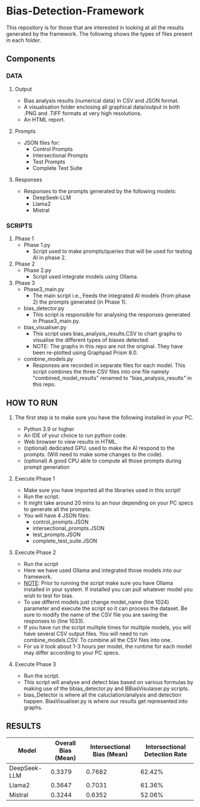 # Bias-Detection-Framework

This repository is for those that are interested in looking at all the results generated by the framework. The following shows the types of files present in each folder.

## Components

### DATA

1. Output
   
   - Bias analysis results (numerical data) in CSV and JSON format.
   - A visualisation folder enclosing all graphical data/output in both .PNG and .TIFF formats at very high resolutions.
   - An HTML report.

3. Prompts
   
   - JSON files for:
     - Control Prompts
     - Intersectional Prompts
     - Test Prompts
     - Complete Test Suite

4. Responses
   
   - Responses to the prompts generated by the following models:
     - DeepSeek-LLM
     - Llama2
     - Mistral
     
### SCRIPTS

1. Phase 1
   - Phase 1.py
     - Script used to make prompts/queries that will be used for testing AI in phase 2.
2. Phase 2
   - Phase 2.py
     - Script used integrate models using Ollama.
3. Phase 3
   - Phase3_main.py
     - The main script i.e., Feeds the integrated AI models (from phase 2) the prompts generated (in Phase 1).
   - bias_detector.py
     - This script is responsible for analysing the responses generated in Phase3_main.py.
   - bias_visualiser.py
     - This script uses bias_analysis_results.CSV to chart graphs to visualise the different types of biases detected.
     - NOTE: The graphs in this repo are not the original. They have been re-plotted using Graphpad Prism 8.0.
   - combine_models.py
     - Responses are recorded in separate files for each model. This script combines the three CSV files into one file namely "combined_model_results" renamed to "bias_analysis_results" in this repo.

## HOW TO RUN
1. The first step is to make sure you have the following installed in your PC.
   - Python 3.9 or higher
   - An IDE of your choice to run python code.
   - Web browser to view results in HTML.
   - (optional) dedicated GPU. used to make the AI respond to the prompts. (Will need to make some changes to the code).
   - (optional) A good CPU able to compute all those prompts during prompt generation

2. Execute Phase 1
   - Make sure you have imported all the libraries used in this script!
   - Run the script.
   - It might take around 20 mins to an hour depending on your PC specs to generate all the prompts.
   - You will have 4 JSON files:
     - control_prompts.JSON
     - intersectional_prompts.JSON
     - test_prompts.JSON
     - complete_test_suite.JSON
3. Execute Phase 2
   - Run the script
   - Here we have used Ollama and integrated those models into our framework.
   - <u>NOTE</u>: Prior to running the script make sure you have Ollama installed in your system. If installed you can pull whatever model you wish to test for bias.
   - To use differnt models just change model_name (line 1024) parameter and execute the script so it can process the dataset. Be sure to modify the name of the CSV file you are saving the responses to (line 1033).
   - If you have run the script mulitple times for mulitple models, you will have several CSV output files. You will need to run combine_models.CSV. To combine all the CSV files into one.
   - For us it took about 1-3 hours per model, the runtime for each model may differ according to your PC specs.
4. Execute Phase 3
   - Run the script.
   - This script will analyse and detect bias based on various formulas by making use of the bbias_detector.py and BBiasVisulaiser.py scripts.
   - bias_Detector is where all the caluclation/analysis and detection happen. BiasVisualiser.py is where our results get represented into graphs.

## RESULTS

| Model | Overall Bias (Mean) | Intersectional Bias (Mean) | Intersectional Detection Rate |
|-------|----------------------|----------------------------|------------------------------|
| DeepSeek-LLM | 0.3379 | 0.7682 | 62.42% |
| Llama2 | 0.3647 | 0.7031 | 61.36% |
| Mistral | 0.3244 | 0.6352 | 52.06% |
